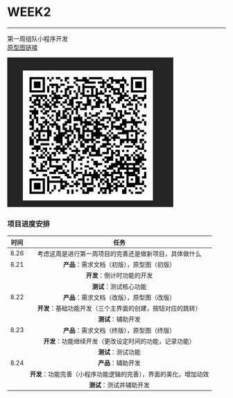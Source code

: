 # WEEK2
---
第一周组队小程序开发  
[原型图链接](https://modao.cc/proto/qL55WdiWsixkdii6CsMXIz/sharing?view_mode=read_only)

![二维码](https://github.com/Bgehaogao/WEEK2/blob/main/photo/%7B3EF58857-59A3-DE7D-276F-CE02CEB9BE24%7D.jpg?raw=true)

### 项目进度安排

|时间|任务|
|:---:|:---:|
|8.26|考虑这周是进行第一周项目的完善还是做新项目，具体做什么|
|8.21|**产品**：需求文档（初版），原型图（初版）|
||**开发**：倒计时功能的开发|
||**测试**：测试核心功能|
|8.22|**产品**：需求文档（改版），原型图（改版）|
||**开发**：基础功能开发（三个主界面的创建，按钮对应的跳转）|
||**测试**：辅助开发|
|8.23|**产品**：需求文档（终版），原型图（终版）|
||**开发**：功能继续开发（更改设定时间的功能，记录功能）|
||**测试**：测试功能|
|8.24|**产品**：辅助开发|
||**开发**：功能完善（小程序功能逻辑的完善），界面的美化，增加动效|
||**测试**：测试并辅助开发|
